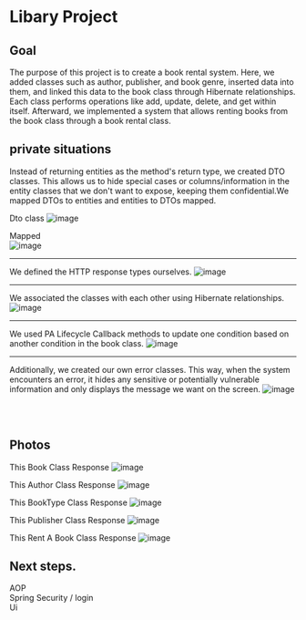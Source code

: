 # Libary Project

## Goal
The purpose of this project is to create a book rental system. Here, we added classes such as author, publisher, and book genre, inserted data into them, and linked this data to the book class through Hibernate relationships. Each class performs operations like add, update, delete, and get within itself. Afterward, we implemented a system that allows renting books from the book class through a book rental class.


## private situations
Instead of returning entities as the method's return type, we created DTO classes. This allows us to hide special cases or columns/information in the entity classes that we don't want to expose, keeping them confidential.We mapped DTOs to entities and  entities to DTOs mapped.

Dto class
![image](https://github.com/user-attachments/assets/fec0c6ab-4282-47d8-921d-bf3b6f7427e7)

Mapped<br/>
![image](https://github.com/user-attachments/assets/720bc87d-20da-4a0f-a63b-59c51612093b)

------------------------------------------------------------------------------------------------------------------

We defined the HTTP response types ourselves.
![image](https://github.com/user-attachments/assets/1a22edb3-2cc6-4e86-87a3-15826835f8ac)

------------------------------------------------------------------------------------------------------------------

We associated the classes with each other using Hibernate relationships.
![image](https://github.com/user-attachments/assets/5e58288f-4de6-483e-92e4-70b3f5db3f27)

------------------------------------------------------------------------------------------------------------------

We used PA Lifecycle Callback methods to update one condition based on another condition in the book class.
![image](https://github.com/user-attachments/assets/d636ac2a-e7d5-4c52-91c9-327a7fbdf7bc)

------------------------------------------------------------------------------------------------------------------

Additionally, we created our own error classes. This way, when the system encounters an error, it hides any sensitive or potentially vulnerable information and only displays the message we want on the screen.
![image](https://github.com/user-attachments/assets/4aaebac8-6164-46a0-983b-712badb597a2)

<br/><br/>

## Photos
This Book Class Response 
![image](https://github.com/user-attachments/assets/7c65fbf1-3f62-4248-9c9d-d888199c7c30)

This Author Class Response 
![image](https://github.com/user-attachments/assets/2e6a5553-cb29-4b09-991b-c434a20d617b)

This BookType Class Response 
![image](https://github.com/user-attachments/assets/7ce95ac3-cc51-4df2-b12e-719b845144ad)

This Publisher Class Response 
![image](https://github.com/user-attachments/assets/c7626cc9-5312-4460-945c-c3a1de2b1012)

This Rent A Book Class Response 
![image](https://github.com/user-attachments/assets/57a07e61-45b1-411f-95b7-14f8c808c7b9)


## Next steps.
AOP<br/>
Spring Security / login <br/>
Ui



